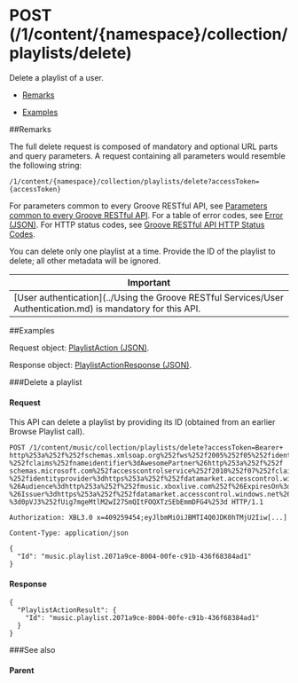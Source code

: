 # POST (/1/content/{namespace}/collection/playlists/delete) 

Delete a playlist of a user.

-   [Remarks](#remarks)

-   [Examples](#examples)

##Remarks


The full delete request is composed of mandatory and optional URL parts and query parameters. A request containing all parameters would resemble the following string:
```
/1/content/{namespace}/collection/playlists/delete?accessToken={accessToken}
```
For parameters common to every Groove RESTful API, see [Parameters common to every Groove RESTful API](CommonParameters.md). For a table of error codes, see [Error (JSON)](JSON_Error.md). For HTTP status codes, see [Groove RESTful API HTTP Status Codes](HTTPStatusCodes.md).

You can delete only one playlist at a time. Provide the ID of the playlist to delete; all other metadata will be ignored.

| Important                                                                        |
|------------------------------------------------------------------------------------------|
| [User authentication](../Using the Groove RESTful Services/User Authentication.md) is mandatory for this API. |

##Examples


Request object: [PlaylistAction (JSON)](JSON_PlaylistAction.md).

Response object: [PlaylistActionResponse (JSON)](JSON_PlaylistActionResponse.md).

###Delete a playlist


#### Request

This API can delete a playlist by providing its ID (obtained from an earlier Browse Playlist call).
```
POST /1/content/music/collection/playlists/delete?accessToken=Bearer+
http%253a%252f%252fschemas.xmlsoap.org%252fws%252f2005%252f05%252fidentity
%252fclaims%252fnameidentifier%3dAwesomePartner%26http%253a%252f%252f
schemas.microsoft.com%252faccesscontrolservice%252f2010%252f07%252fclaims
%252fidentityprovider%3dhttps%253a%252f%252fdatamarket.accesscontrol.windows.net
%26Audience%3dhttp%253a%252f%252fmusic.xboxlive.com%252f%26ExpiresOn%3d1609459199
%26Issuer%3dhttps%253a%252f%252fdatamarket.accesscontrol.windows.net%26HMACSHA256
%3d0pVJ3%252fUig7mgeMtlM2wI27SmQItFOQXTzSEbEmmDFG4%253d HTTP/1.1 

Authorization: XBL3.0 x=409259454;eyJlbmMiOiJBMTI4Q0JDK0hTMjU2Iiw[...] 

Content-Type: application/json 

{
  "Id": "music.playlist.2071a9ce-8004-00fe-c91b-436f68384ad1"
}
```
#### Response
```
{
  "PlaylistActionResult": {
    "Id": "music.playlist.2071a9ce-8004-00fe-c91b-436f68384ad1"
  }
}
```
###See also


#### Parent
